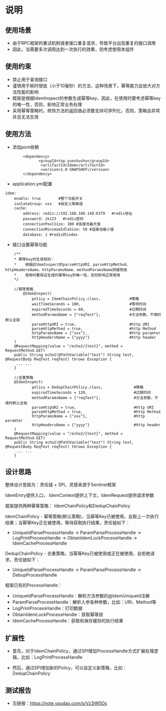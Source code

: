 # 说明

## 使用场景

- 由于RPC框架的重试机制或者接口重复请求，导致平台出现重复的接口调用
- 因此，当需要多次调用达到一次执行的效果，则考虑使用本组件

## 使用约束

- 禁止用于查询接口
- 谨慎用于耗时很低（小于10毫秒）的方法，这种场景下，幂等能力会放大对方法性能的影响
- 框架是根据IdemInspect的参数生成幂等key，因此，在使用时要考虑幂等key的唯一性，否则，影响正常业务处理
- 采用幂等策略时，修饰方法的返回值必须要支持可序列化，否则，策略会异常并且无法生效

## 使用方法

- 添加pom依赖

```
        <dependency>
               <groupId>top.yueshushu</groupId>
                <artifactId>Idem</artifactId>
                <version>1.0-SNAPSHOT</version>
        </dependency>
```

- application.yml配置

```
idem:
    enable: true        #整个功能开关
    isolateGroup: xxx   #自定义隔离组
    cache:
        address: redis://192.168.100.148:6379   #redis地址
        password: zk123   #redis密码
        connectionPoolSize: 100 #连接池最大值
        connectionMinimumIdleSize: 50 #连接池最小值
        database: 1 #redis的index
```

- 接口设置幂等功能

```
    /**
    * 幂等key的生成规则：
    *    根据@IdemInspect的parseHttpURI、parseHttpMethod、httpHeadersName、httpParamsName、methodParamsName拼接而成
    *    使用时要保证生成的幂等key的唯一性，否则影响正常使用
    */
    
    //幂等策略
        @IdemInspect(
            policy = IdemChainPolicy.class,             #策略
            waitTimeSeconds = 100,                      #等待时间
            expiredTimeSeconds = 60,                    #过期时间
            methodParamsName = {"reqTest"},             #方法参数，不填时默认全取
            parseHttpURI = true,                        #http URI
            parseHttpMethod = true,                     #http Method
            httpParamsName = {"xxx"},                   #http paramter
            httpHeadersName = {"yyyy"}                  #http header
    )
    @RequestMapping(value = "/echo2/{test}", method = RequestMethod.GET)
    public String echo2(@PathVariable("test") String test, @RequestBody ReqTest reqTest) throws Exception {
     ... ...
    }
    
    //去重策略
    @IdemInspect(
            policy = DedupChainPolicy.class,              #策略
            expiredTimeSeconds = 120,                     #过期时间
            methodParamsName = {"reqTest"},               #方法参数，不填时默认全取
            parseHttpURI = true,                          #http URI
            parseHttpMethod = true,                       #http Method
            httpParamsName = {"xxx"},                     #http paramter
            httpHeadersName = {"yyyy"}                    #http header
    )
    @RequestMapping(value = "/echo2/{test}", method = RequestMethod.GET)
    public String echo2(@PathVariable("test") String test, @RequestBody ReqTest reqTest) throws Exception {
     ... ...
    }
```

## 设计思路

整体设计思路为：责任链 + SPI，灵感来源于Sentinel框架

IdemEntry提供入口， IdemContext提供上下文，IdemRequest提供请求参数

框架提供两种幂等策略： IdemChainPolicy和DedupChainPolicy

IdemChainPolicy - 幂等策略(默认策略)，当幂等Key已被使用，会取上一次执行结果；当幂等Key正在被使用，等待获取执行结果，责任链如下：

- UniqueIdParseProcessHandle -> ParamParseProcessHandle -> LogPrintProcessHandle -> ObtainIdemLockProcessHandle ->
  IdemCacheProcessHandle

DedupChainPolicy - 去重策略，当幂等Key已被使用或正在被使用，会拒绝请求，责任链如下：

- UniqueIdParseProcessHandle -> ParamParseProcessHandle -> DebupProcessHandle

框架已有的ProcessHandle：

- UniqueIdParseProcessHandle：解析方法参数的@IdemUniqueId注解
- ParamParseProcessHandle：解析入参各种参数，比如：URI、Method等
- LogPrintProcessHandle：打印数据
- ObtainIdemLockProcessHandle：获取幂等锁
- IdemCacheProcessHandle：获取和保存缓存的执行结果

## 扩展性

- 首先，对于IdemChainPolicy，通过SPI增加ProcessHandle方式扩展处理逻辑，比如：LogPrintProcessHandle

- 然后，通过SPI增加新的Policy，可以自定义新策略，比如：DedupChainPolicy

## 测试报告

- 见链接：https://note.youdao.com/s/Vz3iW5Ds



